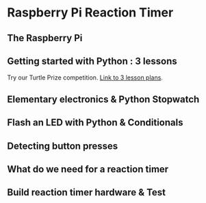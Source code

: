 # Raspberry Pi Reaction Timer

## The Raspberry Pi

## Getting started with Python : 3 lessons

Try our Turtle Prize competition. [Link to 3 lesson plans](http://turtleprize.com).

## Elementary electronics & Python Stopwatch

## Flash an LED with Python & Conditionals

## Detecting button presses 

## What do we need for a reaction timer

## Build reaction timer hardware & Test

